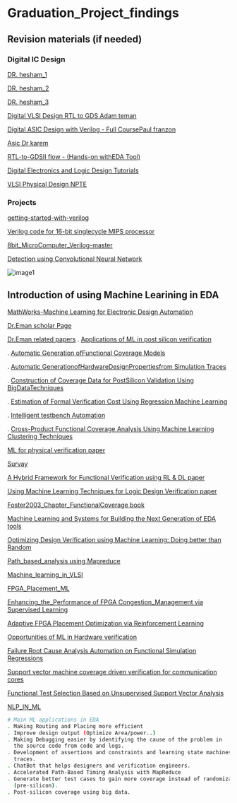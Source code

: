 # Graduation_Project_findings

## Revision materials (if needed)

### Digital IC Design

[DR. hesham_1](https://www.youtube.com/watchv=cBcDbnc0pdU&list=PLMSBalys69yzvAKErDt7tT7O-iIKPlOCP)

[DR. hesham_2](https://www.youtube.com/watchv=HAAVY4n4aX8&list=PLMSBalys69yxoIjeZ2Q3fxs69cGCU14B1)

[DR. hesham_3](https://www.youtube.com/watchv=kRGkvFoN0tc&list=PLMSBalys69yw1tSoF42QW9jbbC0-UeCAy)

[Digital VLSI Design RTL to GDS Adam teman](https://www.youtube.com/watchv=RbZ3BXbd6_k&list=PLZU5hLL_713x0_AV_rVbay0pWmED7992G)

[Digital ASIC Design with Verilog - Full CoursePaul franzon](https://www.youtube.com/watch?v=qeeahSeKiU&list=PLfGJEQLQIDBN0VsXQ68_FEYyqcym8CTDN)

[Asic Dr karem](https://www.youtube.com/watchv=fFB6qHtdARE&list=PLyWAP9QBe16qWQzq_IQtGKO9Yz8QvCWvY)

[RTL-to-GDSII flow - (Hands-on withEDA Tool)](https://www.youtube.com/watchv=THXPuNNdPqw&list=PLC7JCwKQnjL5QPkGGEtO2TFAW9oW8c_W3)

[Digital Electronics and Logic Design Tutorials](https://www.geeksforgeeks.org/digital-electronics-logic-designtutorials/#registers)

[VLSI Physical Design NPTE](https://www.youtube.com/watchv=lRpt1fCHd8Y&list=PLCmoXVuSEVHlEJi3SwdyJ4EICffuyqpjk)

### Projects

[getting-started-with-verilog](https://github.com/aklsh/getting-started-withverilog)

[Verilog code for 16-bit singlecycle MIPS processor](https://www.fpga4student.com/2017/01/verilog-code-for-single-cycle-MIPS-processor.html)

[8bit_MicroComputer_Verilog-master](https://github.com/TheSUPERCD/8bit_MicroComputer_Verilog)

[Detection using Convolutional Neural Network](https://github.com/AniketBadhan/Convolutional-Neural-Network)

![image1](http://url/to/img.png)


## Introduction of using Machine Learining in EDA

[MathWorks-Machine Learning for Electronic Design Automation](https://www.mathworks.com/videos/machine-learning-for-electronic-design-automation-1544592067829.html)


[Dr.Eman scholar Page](https://scholar.google.com/citations?user=PmLFQ6MAAAAJ&hl=en)

[Dr.Eman related papers](https://drive.google.com/drive/folders/1F1Bz0UdlsArpcrb6x91M_eb0I9j2iLct)
. [Applications of ML in post silicon verification](https://drive.google.com/file/d/1qFfCdktGUj_HGj2ZqpTfsJPpWcbOpZ_-/view?usp=sharing)

. [Automatic Generation ofFunctional Coverage Models](https://drive.google.com/file/d/192vrvIxWjOoy59pAS1d4r-PCrO0KkhBb/view?usp=sharing)

. [Automatic GenerationofHardwareDesignPropertiesfrom Simulation Traces](https://drive.google.com/file/d/15Agu3lCFqclDEepNkQ8qXGpyUerDUD2w/view?usp=sharing)

. [Construction of Coverage Data for PostSilicon Validation Using BigDataTechniques](https://drive.google.com/drive/folders/1F1Bz0UdlsArpcrb6x91M_eb0I9j2iLct)

. [Estimation of Formal Verification Cost Using Regression Machine Learning](https://drive.google.com/file/d/1o3Vim7XfluYDo-WkaYPc1BGhVIkzlNzj/view?usp=sharing)

. [Intelligent testbench Automation](https://drive.google.com/file/d/1lfGWzPGzK8c7BCPm84J4gBYoiS1vTxVH/view?usp=sharing)

. [Cross-Product Functional Coverage Analysis Using Machine Learning Clustering Techniques](https://drive.google.com/file/d/1f5fBCA7IE5GQrLO99LQHZ49BWJ0fYXCm/view?usp=sharing)


[ML for physical verification paper](http://edpsieee.ieeesiliconvalley.org/EDP2017/Papers/4_Paul_Franzon.pdf)

[Survay](https://docs.google.com/document/d/1ZuJDcnggOVx0YA1xEHlm256NxnuOgnm1tpeHjAtpjq8/edit)

[A Hybrid Framework for Functional Verification using RL & DL paper](https://drive.google.com/file/d/1AOvkR2N8CjxcWdcDQthx-AZDuGJZy0fu/view?usp=sharing)

[Using Machine Learning Techniques for Logic Design Verification paper](https://drive.google.com/file/d/1AqPGoPGfgKL-DpyYEnGLSxBv6LspWNLT/view?usp=sharing)

[Foster2003_Chapter_FunctionalCoverage book](https://drive.google.com/file/d/1AqPGoPGfgKL-DpyYEnGLSxBv6LspWNLT/view?usp=sharing)

[Machine Learning and Systems for Building the Next Generation of EDA tools](https://drive.google.com/file/d/1ZXo9J_MJQf6Y7cOwpRkGFb6nznueTHM9/view?usp=sharing)

[Optimizing Design Verification using Machine Learning: Doing better than Random](https://drive.google.com/file/d/1V1bhUN7XoGmf7V9uFicPqr_USch3g8j6/view?usp=sharing)

[Path_based_analysis using Mapreduce](https://drive.google.com/file/d/1022nXV1U_a2msediHrj81aa8c56oc9hd/view?usp=sharing)

[Machine_learning_in_VLSI](https://drive.google.com/drive/folders/1D2nSKxPZuOi8aUy1Z8dGeICPI4zARGL2)

[FPGA_Placement_ML](https://drive.google.com/drive/folders/1D2nSKxPZuOi8aUy1Z8dGeICPI4zARGL2)

[Enhancing_the_Performance of FPGA Congestion_Management via Supervised Learning](https://drive.google.com/drive/folders/1D2nSKxPZuOi8aUy1Z8dGeICPI4zARGL2)

[Adaptive FPGA Placement Optimization via Reinforcement Learning](https://drive.google.com/drive/folders/1D2nSKxPZuOi8aUy1Z8dGeICPI4zARGL2)

[Opportunities of ML in Hardware verification](https://drive.google.com/drive/folders/1D2nSKxPZuOi8aUy1Z8dGeICPI4zARGL2)

[Failure Root Cause Analysis Automation on Functional Simulation Regressions](https://drive.google.com/drive/folders/1D2nSKxPZuOi8aUy1Z8dGeICPI4zARGL2)

[Support vector machine coverage driven verification for communication cores](https://drive.google.com/drive/folders/1D2nSKxPZuOi8aUy1Z8dGeICPI4zARGL2)

[Functional Test Selection Based on Unsupervised Support Vector Analysis](https://drive.google.com/drive/folders/1D2nSKxPZuOi8aUy1Z8dGeICPI4zARGL2)

[NLP_IN_ML](https://drive.google.com/drive/folders/1D2nSKxPZuOi8aUy1Z8dGeICPI4zARGL2)

```bash
# Main ML applications in EDA
. Making Routing and Placing more efficient
. Improve design output (Optimize Area/power..)
. Making Debugging easier by identifying the cause of the problem in 
  the source code from code and logs.
. Development of assertions and constraints and learning state machines from IO 
  traces.
. ChatBot that helps designers and verification engineers.
. Accelerated Path-Based Timing Analysis with MapReduce
. Generate better test cases to gain more coverage instead of randomization  
  (pre-silicon).
. Post-silicon coverage using big data.

```
